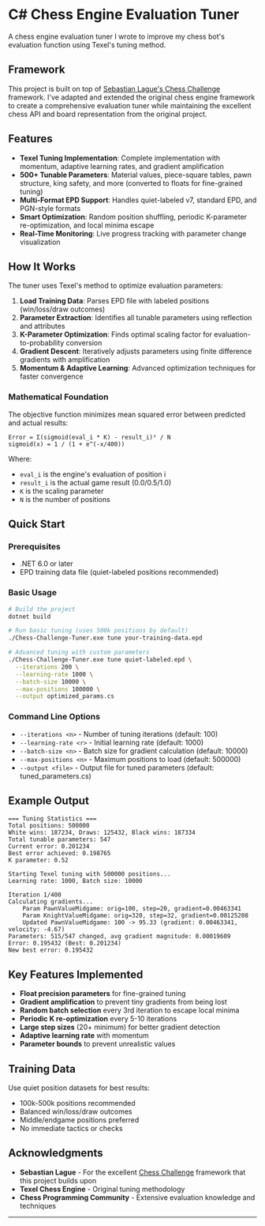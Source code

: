 # C# Chess Engine Evaluation Tuner

A chess engine evaluation tuner I wrote to improve my chess bot's evaluation function using Texel's tuning method.

## Framework

This project is built on top of [Sebastian Lague's Chess Challenge](https://github.com/SebLague/Chess-Challenge) framework. I've adapted and extended the original chess engine framework to create a comprehensive evaluation tuner while maintaining the excellent chess API and board representation from the original project.

## Features

- **Texel Tuning Implementation**: Complete implementation with momentum, adaptive learning rates, and gradient amplification
- **500+ Tunable Parameters**: Material values, piece-square tables, pawn structure, king safety, and more (converted to floats for fine-grained tuning)
- **Multi-Format EPD Support**: Handles quiet-labeled v7, standard EPD, and PGN-style formats
- **Smart Optimization**: Random position shuffling, periodic K-parameter re-optimization, and local minima escape
- **Real-Time Monitoring**: Live progress tracking with parameter change visualization

## How It Works

The tuner uses Texel's method to optimize evaluation parameters:

1. **Load Training Data**: Parses EPD file with labeled positions (win/loss/draw outcomes)
2. **Parameter Extraction**: Identifies all tunable parameters using reflection and attributes
3. **K-Parameter Optimization**: Finds optimal scaling factor for evaluation-to-probability conversion
4. **Gradient Descent**: Iteratively adjusts parameters using finite difference gradients with amplification
5. **Momentum & Adaptive Learning**: Advanced optimization techniques for faster convergence

### Mathematical Foundation

The objective function minimizes mean squared error between predicted and actual results:

```
Error = Σ(sigmoid(eval_i * K) - result_i)² / N
sigmoid(x) = 1 / (1 + e^(-x/400))
```

Where:
- `eval_i` is the engine's evaluation of position i
- `result_i` is the actual game result (0.0/0.5/1.0)  
- `K` is the scaling parameter
- `N` is the number of positions

## Quick Start

### Prerequisites
- .NET 6.0 or later
- EPD training data file (quiet-labeled positions recommended)

### Basic Usage

```bash
# Build the project
dotnet build

# Run basic tuning (uses 500k positions by default)
./Chess-Challenge-Tuner.exe tune your-training-data.epd

# Advanced tuning with custom parameters
./Chess-Challenge-Tuner.exe tune quiet-labeled.epd \
  --iterations 200 \
  --learning-rate 1000 \
  --batch-size 10000 \
  --max-positions 100000 \
  --output optimized_params.cs
```

### Command Line Options

- `--iterations <n>` - Number of tuning iterations (default: 100)
- `--learning-rate <r>` - Initial learning rate (default: 1000) 
- `--batch-size <n>` - Batch size for gradient calculation (default: 10000)
- `--max-positions <n>` - Maximum positions to load (default: 500000)
- `--output <file>` - Output file for tuned parameters (default: tuned_parameters.cs)

## Example Output

```
=== Tuning Statistics ===
Total positions: 500000
White wins: 187234, Draws: 125432, Black wins: 187334
Total tunable parameters: 547
Current error: 0.201234
Best error achieved: 0.198765
K parameter: 0.52

Starting Texel tuning with 500000 positions...
Learning rate: 1000, Batch size: 10000

Iteration 1/400
Calculating gradients...
    Param PawnValueMidgame: orig=100, step=20, gradient=0.00463341
    Param KnightValueMidgame: orig=320, step=32, gradient=0.00125208
    Updated PawnValueMidgame: 100 -> 95.33 (gradient: 0.00463341, velocity: -4.67)
Parameters: 515/547 changed, avg gradient magnitude: 0.00019609
Error: 0.195432 (Best: 0.201234)
New best error: 0.195432
```

## Key Features Implemented

- **Float precision parameters** for fine-grained tuning
- **Gradient amplification** to prevent tiny gradients from being lost
- **Random batch selection** every 3rd iteration to escape local minima  
- **Periodic K re-optimization** every 5-10 iterations
- **Large step sizes** (20+ minimum) for better gradient detection
- **Adaptive learning rate** with momentum
- **Parameter bounds** to prevent unrealistic values

## Training Data

Use quiet position datasets for best results:
- 100k-500k positions recommended
- Balanced win/loss/draw outcomes
- Middle/endgame positions preferred
- No immediate tactics or checks

## Acknowledgments

- **Sebastian Lague** - For the excellent [Chess Challenge](https://github.com/SebLague/Chess-Challenge) framework that this project builds upon
- **Texel Chess Engine** - Original tuning methodology  
- **Chess Programming Community** - Extensive evaluation knowledge and techniques

---